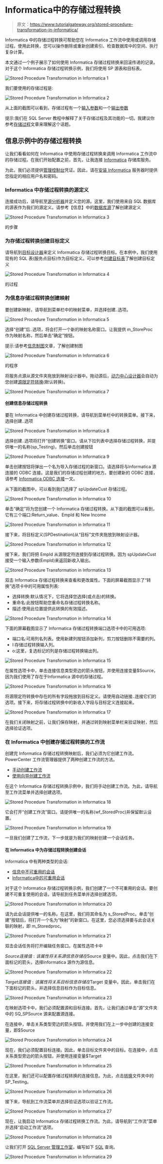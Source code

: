 # Informatica中的存储过程转换

> 原文：<https://www.tutorialgateway.org/stored-procedure-transformation-in-informatica/>

Informatica 中的存储过程转换可帮助您在 Informatica 工作流中使用或调用存储过程。使用此转换，您可以操作删除或重新创建索引、检查数据库中的空间、执行复杂计算。

本文通过一个例子展示了如何使用 Informatica 存储过程转换来回滚传递的记录。对于这个 Informatica 存储过程转换示例，我们将使用 SP 源表和目标表。

![Stored Procedure Transformation in Informatica 1](img/e66a4bafa9465579fcc6b214a98759b1.png)

我们要使用的存储过程是:

![Stored Procedure Transformation in Informatica 2](img/9033902a2ea9c566084801fda076772b.png)

从上面的截图可以看到，存储过程有一个[输入参数](https://www.tutorialgateway.org/input-parameters-in-sql-stored-procedure/)和一个[输出参数](https://www.tutorialgateway.org/output-parameters-in-sql-stored-procedure/)

提示:我们在 SQL Server 教程中解释了关于存储过程及其功能的一切。我建议你参考[存储过程](https://www.tutorialgateway.org/stored-procedures-in-sql/)文章来理解这个话题。

## 信息示例中的存储过程转换

让我们看看如何在 Informatica 中使用存储过程转换来调用 Informatica 工作流中的存储过程。在我们开始配置之前，首先，让我连接 [Informatica](https://www.tutorialgateway.org/informatica/) 存储库服务。

为此，我们必须提供[管理控制台](https://www.tutorialgateway.org/informatica-admin-console/)凭证。因此，请在[安装 Informatica](https://www.tutorialgateway.org/how-to-install-informatica/) 服务器时提供您指定的相应用户名和密码。

### Informatica 中存储过程转换的源定义

连接成功后，请导航至[源分析器](https://www.tutorialgateway.org/informatica-source-analyzer/)并定义您的源。这里，我们使用来自 SQL 数据库的源表作为我们的源定义。请参考【信息】中的[数据库源](https://www.tutorialgateway.org/database-source-in-informatica/)了解创建源定义

![Stored Procedure Transformation in Informatica 3](img/9525bbf24580f4ee5ee1a818ae023c13.png)

的步骤

### 为存储过程转换创建目标定义

请导航到[目标设计器](https://www.tutorialgateway.org/target-designer-in-informatica/)来定义 Informatica 存储过程转换目标。在本例中，我们使用现有的 SQL 表(服务点目标)作为目标定义。可以参考[创建目标表](https://www.tutorialgateway.org/create-informatica-target-table-using-source-definition/)了解创建目标定义

![Stored Procedure Transformation in Informatica 4](img/4fe8df0ceff86771bdc702e2207e998a.png)

的过程

### 为信息存储过程转换创建映射

要创建新映射，请导航到菜单栏中的映射菜单，并选择创建..选项。

![Stored Procedure Transformation in Informatica 5](img/b4cf958edf98aa1ccecd4a2d9d539966.png)

选择“创建”后..选项，将会打开一个新的映射名称窗口。让我提供 m_StoreProc 作为映射名称，然后单击“确定”按钮。

提示:请参考[信息制图](https://www.tutorialgateway.org/informatica-mapping/)文章，了解创建制图

![Stored Procedure Transformation in Informatica 6](img/b14505c51fa47c4945ae1dfcec5a82b1.png)

的程序

将服务点源从源文件夹拖放到映射设计器中。拖动源后，[动力中心设计器](https://www.tutorialgateway.org/informatica-powercenter-designer/)会自动为您创建[源限定符转换](https://www.tutorialgateway.org/source-qualifier-transformation-in-informatica/)(默认转换)。

![Stored Procedure Transformation in Informatica 7](img/fe8a8a126178625011f16740986f2eba.png)

#### 创建信息存储过程转换

要在 Informatica 中创建存储过程转换，请导航到菜单栏中的转换菜单。接下来，选择创建..选项

![Stored Procedure Transformation in Informatica 8](img/d2c77e6613e632aab225455851155ed6.png)

选择创建..选项将打开“创建转换”窗口。请从下拉列表中选择存储过程转换，并提供唯一的名称(sp_Testing)，然后单击创建按钮

![Stored Procedure Transformation in Informatica 9](img/747637ab17d374677d3a2fb85240b5c6.png)

单击创建按钮将弹出一个名为导入存储过程的新窗口。请选择将与Informatica 源连接的 ODBC 连接。这是我们的存储过程创建的地方。要创建新的 ODBC 连接，请参考 [Informatica ODBC 连接](https://www.tutorialgateway.org/informatica-odbc-connection/)一文。

从下面的截图中，可以看到我们选择了 spUpdateCust 存储过程。

![Stored Procedure Transformation in Informatica 10](img/53d59b0d4fcb6f8886914887e7f67026.png)

单击“确定”将为您创建一个 Informatica 存储过程转换。从下面的截图可以看到，它有三个端口:Return_value、EmpId 和 New Income

![Stored Procedure Transformation in Informatica 11](img/6dee618a68c5b942d0b5326cf3d568fe.png)

接下来，将目标定义(SPDestination)从“目标”文件夹拖放到映射设计器。

![Stored Procedure Transformation in Informatica 12](img/9bfaa43fd250dd146c2d0b4982d6dbaf.png)

接下来，我们将把 EmpId 从源限定符连接到存储过程转换。因为 spUpdateCust 接受一个输入参数(EmpId)来返回新收入输出。

![Stored Procedure Transformation in Informatica 13](img/451272da78208bead795bec36a78af8b.png)

双击 Informatica 存储过程转换来查看和更改属性。下面的屏幕截图显示了“转换”选项卡中的可用属性列表:

*   选择转换:默认情况下，它将选择您选择(或点击)的转换。
*   重命名:此按钮帮助您重命名存储过程转换名称。
*   描述:使用此位置提供此转换的有效描述。

![Stored Procedure Transformation in Informatica 14](img/a392b305ae5ace2b3c353a0166828b35.png)

下面的屏幕截图显示了 Informatica 存储过程转换端口选项卡中的可用选项:

*   端口名:可用列名列表。使用新建列按钮添加新列，剪刀按钮删除不需要的列。
*   I:存储过程转换输入列。
*   o:这里，复选标记的列是存储过程转换输出列。

![Stored Procedure Transformation in Informatica 15](img/4d14947c19745ae86eefde88e283bf94.png)

在属性选项卡中，单击连接信息类型旁边的箭头按钮，并使用连接变量$Source，因为我们使用了存在于Informatica 源中的存储过程。

![Stored Procedure Transformation in Informatica 16](img/53955fd03773a48716f0800838b9eb3f.png)

将源限定符转换中存在的所有字段拖放到目标定义。请使用自动链接..连接它们的选项。接下来，将存储过程转换中的新收入字段与目标定义连接起来。

![Stored Procedure Transformation in Informatica 17](img/b39dc20b2a75087a551f54489ac5ce12.png)

在我们关闭映射之前，让我们保存映射，并通过转到映射菜单栏来验证映射，然后选择验证选项。

### 在 Informatica 中创建存储过程转换的工作流

创建完 Informatica 存储过程转换映射后，我们必须为它创建工作流。PowerCenter 工作流管理器提供了两种创建工作流的方法。

*   [手动创建工作流](https://www.tutorialgateway.org/informatica-workflow/)
*   [使用向导创建工作流](https://www.tutorialgateway.org/informatica-workflow-using-wizard/)

在这个 Informatica 存储过程转换示例中，我们将手动创建工作流。为此，请导航至工作流菜单并选择创建选项。

![Stored Procedure Transformation in Informatica 18](img/666be5e463c245210c47738376bc42dd.png)

它会打开“创建工作流”窗口。请提供唯一的名称(wf_StoredProc)并保留默认设置。

![Stored Procedure Transformation in Informatica 19](img/4ff33e62cfad414c653b183f6b9a267a.png)

一旦我们创建了工作流，下一步就是为我们的映射创建一个会话任务。

#### 在 Informatica 中为存储过程转换创建会话

Informatica 中有两种类型的会话:

*   [信息中不可重用的会话](https://www.tutorialgateway.org/session-in-informatica/)
*   [Informatica中的可重用会话](https://www.tutorialgateway.org/reusable-session-in-informatica/)

对于这个 Informatica 存储过程转换示例，我们创建了一个不可重用的会话。要创建不可重复使用的会话，请导航到任务菜单并选择创建选项。

![Stored Procedure Transformation in Informatica 20](img/a250e618137c129a824f9d9fbd039892.png)

请为此会话提供唯一的名称。在这里，我们将其命名为 s_StoredProc。单击“创建”按钮后，将打开一个名为“映射”的新窗口。在这里，您必须选择要与此会话关联的映射，即 m_Storedproc。

![Stored Procedure Transformation in Informatica 21](img/e951e32f23965e3916b9b5bf31124862.png)

双击会话任务将打开编辑任务窗口。在属性选项卡中

$Source 连接值:该属性将关系源信息存储在$Source 变量中。因此，点击我们在下面标记的箭头，选择Informatica 源作为源信息。

![Stored Procedure Transformation in Informatica 22](img/4535e300c99a4da4afc81efceb11707c.png)

$Target 连接值:该属性将关系目标信息存储在$Target 变量中。因此，单击我们在下面标记的箭头，并选择信息目标作为目标信息。

![Stored Procedure Transformation in Informatica 23](img/7c56671ffe2ddd7a35a7b7ed48d455f3.png)

在映射选项卡中，我们必须配置源和目标连接。首先，让我们通过单击“源”文件夹中的 SQ_SPSource 源来配置源连接。

在连接中，单击关系类型旁边的箭头按钮。并使用我们在上一步中创建的连接变量，即$Source

![Stored Procedure Transformation in Informatica 24](img/565990ecbb4adfd79119dee5cc141bfa.png)

现在，我们必须配置目标连接。因此，单击目标文件夹中的目标。在连接中，点击关系类型旁边的箭头按钮，并使用连接变量$Target

![Stored Procedure Transformation in Informatica 25](img/32c436669d7a015a209d2d98dc4d717f.png)

在这里，我们还可以配置存储过程转换的连接信息。为此，点击[转换](https://www.tutorialgateway.org/informatica-transformations/)文件夹中的 SP_Testing。

![Stored Procedure Transformation in Informatica 26](img/59da6bddcec198e9c59f1446d2856f20.png)

接下来，导航到工作流菜单并选择验证选项以验证工作流。

![Stored Procedure Transformation in Informatica 27](img/2f102a1510726209e8d8cc62f726c9a0.png)

现在，让我启动 Informatica 存储过程转换工作流。为此，请导航到“工作流”菜单并选择“启动工作流”选项。

![Stored Procedure Transformation in Informatica 28](img/b140e9c2c28d5f1f91d5207389da6712.png)

让我们打开 [SQL Server 管理工作室](https://www.tutorialgateway.org/sql-server-management-studio/)，编写如下 [SQL](https://www.tutorialgateway.org/sql/) 查询。

![Stored Procedure Transformation in Informatica 29](img/5efadf0d5d789e4185ac9665f3c2a585.png)